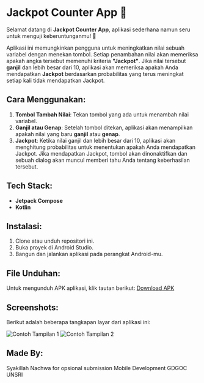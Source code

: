 # Jackpot Counter App 🎉

Selamat datang di **Jackpot Counter App**, aplikasi sederhana namun seru untuk menguji keberuntunganmu! 🎰

Aplikasi ini memungkinkan pengguna untuk meningkatkan nilai sebuah variabel dengan menekan tombol. Setiap penambahan nilai akan memeriksa apakah angka tersebut memenuhi kriteria **"Jackpot"**. Jika nilai tersebut **ganjil** dan lebih besar dari 10, aplikasi akan memeriksa apakah Anda mendapatkan **Jackpot** berdasarkan probabilitas yang terus meningkat setiap kali tidak mendapatkan Jackpot.

## Cara Menggunakan:
1. **Tombol Tambah Nilai**: Tekan tombol yang ada untuk menambah nilai variabel.
2. **Ganjil atau Genap**: Setelah tombol ditekan, aplikasi akan menampilkan apakah nilai yang baru **ganjil** atau **genap**.
3. **Jackpot**: Ketika nilai ganjil dan lebih besar dari 10, aplikasi akan menghitung probabilitas untuk menentukan apakah Anda mendapatkan Jackpot. Jika mendapatkan Jackpot, tombol akan dinonaktifkan dan sebuah dialog akan muncul memberi tahu Anda tentang keberhasilan tersebut.

## Tech Stack:
- **Jetpack Compose**
- **Kotlin**

## Instalasi:
1. Clone atau unduh repositori ini.
2. Buka proyek di Android Studio.
3. Bangun dan jalankan aplikasi pada perangkat Android-mu.

## File Unduhan:
Untuk mengunduh APK aplikasi, klik tautan berikut:
[Download APK](https://drive.google.com/file/d/1qrVyzgUaLYr0NUYXbDnkZRYKiTLMvNJ9/view?usp=drive_link)

## Screenshots:
Berikut adalah beberapa tangkapan layar dari aplikasi ini:

![Contoh Tampilan 1](https://drive.google.com/uc?export=view&id=1e5J6bAzO3i8l9ThApwvEqUwMWJliKhS0)
![Contoh Tampilan 2](https://drive.google.com/uc?export=view&id=14AbfF7aPPCPD9sUOnoq2Z3ESF-b0kLuH)

## Made By:
Syakillah Nachwa for opsional submission Mobile Development GDGOC UNSRI

